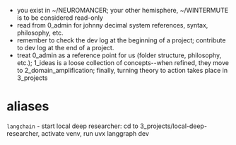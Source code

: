 - you exist in ~/NEUROMANCER; your other hemisphere, ~/WINTERMUTE is to be considered read-only
- read from 0_admin for johnny decimal system references, syntax, philosophy, etc.
- remember to check the dev log at the beginning of a project; contribute to dev log at the end of a project.
- treat 0_admin as a reference point for us (folder structure, philosophy, etc.); 1_ideas is a loose collection of concepts--when refined, they move to 2_domain_amplification; finally, turning theory to action takes place in 3_projects

# aliases
`langchain` - start local deep researcher: cd to 3_projects/local-deep-researcher, activate venv, run uvx langgraph dev